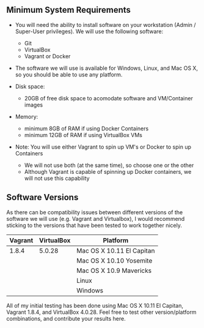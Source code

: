 
## Minimum System Requirements

* You will need the ability to install software on your workstation (Admin / Super-User privileges).  We will use the following software:
    - Git
    - VirtualBox
    - Vagrant or Docker

* The software we will use is available for Windows, Linux, and Mac OS X, so you should be able to use any platform.

* Disk space:
    - 20GB of free disk space to acomodate software and VM/Container images

* Memory:
    - minimum 8GB of RAM if using Docker Containers
    - minimum 12GB of RAM if using VirtualBox VMs

* Note: You will use either Vagrant to spin up VM's or Docker to spin up Containers
    - We will not use both (at the same time), so choose one or the other
    - Although Vagrant is capable of spinning up Docker containers, we will
      not use this capability

## Software Versions

As there can be compatibility issues between different versions of the software we will use (e.g. Vagrant and Virtualbox), I would recommend sticking to the versions that have been tested to work together nicely.

| Vagrant | VirtualBox | Platform                  |
| ------- | ---------- | ------------------------- |
| 1.8.4   | 5.0.28     | Mac OS X 10.11 El Capitan |
|         |            | Mac OS X 10.10 Yosemite   |
|         |            | Mac OS X 10.9 Mavericks   |
|         |            | Linux                     |
|         |            | Windows                   |

All of my initial testing has been done using Mac OS X 10.11 El Capitan, Vagrant 1.8.4, and VirtualBox 4.0.28.
Feel free to test other version/platform combinations, and contribute your results here.

